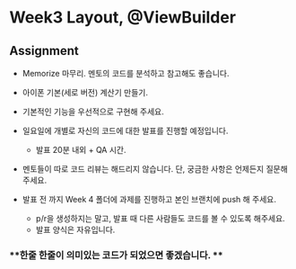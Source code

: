 # Week3 Layout, @ViewBuilder

## Assignment

- Memorize 마무리. 멘토의 코드를 분석하고 참고해도 좋습니다.
- 아이폰 기본(세로 버전) 계산기 만들기.
- 기본적인 기능을 우선적으로 구현해 주세요.

- 일요일에 개별로 자신의 코드에 대한 발표를 진행할 예정입니다.
    - 발표 20분 내외 + QA 시간.
- 멘토들이 따로 코드 리뷰는 해드리지 않습니다. 단, 궁금한 사항은 언제든지 질문해 주세요.
- 발표 전 까지 Week 4 폴더에 과제를 진행하고 본인 브랜치에 push 해 주세요.
    - p/r을 생성하지는 말고, 발표 때 다른 사람들도 코드를 볼 수 있도록 해주세요.
    - 발표 양식은 자유입니다.
    
### **한줄 한줄이 의미있는 코드가 되었으면 좋겠습니다. **
